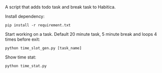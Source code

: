 
A script that adds todo task and break task to Habitica.


Install dependency:

` pip install -r requirement.txt `

Start working on a task. Default 20 minute task, 5 minute break and loops 4 times before exit:

` python time_slot_gen.py [task_name] `

Show time stat:

` python time_stat.py `